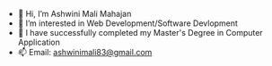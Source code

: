 - 👋 Hi, I’m Ashwini Mali Mahajan
- 👀 I’m interested in Web Development/Software Devlopment
- 🌱 I have successfully completed my Master's Degree in Computer Application 
- 📫 Email: ashwinimali83@gmail.com

<!---
ak1621/ak1621 is a ✨ special ✨ repository because its `README.md` (this file) appears on your GitHub profile.
You can click the Preview link to take a look at your changes.
--->
